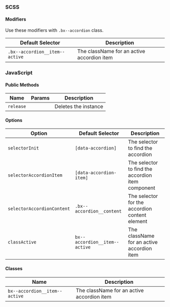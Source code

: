 ### SCSS

#### Modifiers

Use these modifiers with `.bx--accordion` class.

| Default Selector               | Description                                |
| ------------------------------ | ------------------------------------------ |
| `.bx--accordion__item--active` | The className for an active accordion item |

### JavaScript

#### Public Methods

| Name      | Params | Description          |
| --------- | ------ | -------------------- |
| `release` |        | Deletes the instance |

#### Options

| Option                     | Default Selector              | Description                                       |
| -------------------------- | ----------------------------- | ------------------------------------------------- |
| `selectorInit`             | `[data-accordion]`            | The selector to find the accordion                |
| `selectorAccordionItem`    | `[data-accordion-item]`       | The selector to find the accordion item component |
| `selectorAccordionContent` | `.bx--accordion__content`     | The selector for the accordion content element    |
| `classActive`              | `bx--accordion__item--active` | The className for an active accordion item        |

#### Classes

| Name                          | Description                                |
| ----------------------------- | ------------------------------------------ |
| `bx--accordion__item--active` | The className for an active accordion item |
